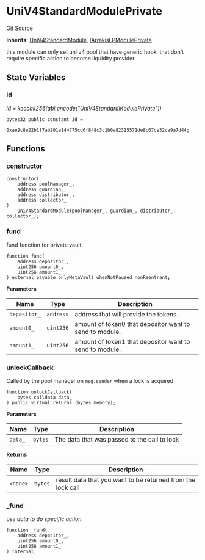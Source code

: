 # UniV4StandardModulePrivate
[Git Source](https://github.com/ArrakisFinance/arrakis-modular/blob/a0f994c9f79e57468b66cd97f5a9ed37ecef770d/src/modules/UniV4StandardModulePrivate.sol)

**Inherits:**
[UniV4StandardModule](/autogenerated/abstracts/UniV4StandardModule.sol/abstract.UniV4StandardModule.md), [IArrakisLPModulePrivate](/autogenerated/interfaces/IArrakisLPModulePrivate.sol/interface.IArrakisLPModulePrivate.md)

this module can only set uni v4 pool that have generic hook,
that don't require specific action to become liquidity provider.


## State Variables
### id
*id = keccak256(abi.encode("UniV4StandardModulePrivate"))*


```solidity
bytes32 public constant id =
    0xae9c8e22b1f7ab201e144775cd6f848c3c1b0a82315571de8c67ce32ca9a7d44;
```


## Functions
### constructor


```solidity
constructor(
    address poolManager_,
    address guardian_,
    address distributor_,
    address collector_
)
    UniV4StandardModule(poolManager_, guardian_, distributor_, collector_);
```

### fund

fund function for private vault.


```solidity
function fund(
    address depositor_,
    uint256 amount0_,
    uint256 amount1_
) external payable onlyMetaVault whenNotPaused nonReentrant;
```
**Parameters**

|Name|Type|Description|
|----|----|-----------|
|`depositor_`|`address`|address that will provide the tokens.|
|`amount0_`|`uint256`|amount of token0 that depositor want to send to module.|
|`amount1_`|`uint256`|amount of token1 that depositor want to send to module.|


### unlockCallback

Called by the pool manager on `msg.sender` when a lock is acquired


```solidity
function unlockCallback(
    bytes calldata data_
) public virtual returns (bytes memory);
```
**Parameters**

|Name|Type|Description|
|----|----|-----------|
|`data_`|`bytes`|The data that was passed to the call to lock|

**Returns**

|Name|Type|Description|
|----|----|-----------|
|`<none>`|`bytes`|result data that you want to be returned from the lock call|


### _fund

*use data to do specific action.*


```solidity
function _fund(
    address depositor_,
    uint256 amount0_,
    uint256 amount1_
) internal;
```

